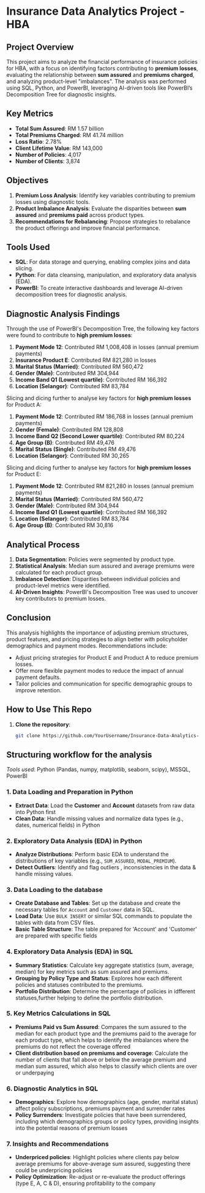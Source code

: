 # Insurance Data Analytics Project - HBA

## Project Overview

This project aims to analyze the financial performance of insurance policies for HBA, with a focus on identifying factors contributing to **premium losses**, evaluating the relationship between **sum assured** and **premiums charged**, and analyzing product-level "imbalances". The analysis was performed using SQL, Python, and PowerBI, leveraging AI-driven tools like PowerBI’s Decomposition Tree for diagnostic insights.

## Key Metrics

- **Total Sum Assured**: RM 1.57 billion
- **Total Premiums Charged**: RM 41.74 million
- **Loss Ratio**: 2.78%
- **Client Lifetime Value**: RM 143,000
- **Number of Policies**: 4,017
- **Number of Clients**: 3,874

## Objectives

1. **Premium Loss Analysis**: Identify key variables contributing to premium losses using diagnostic tools.
2. **Product Imbalance Analysis**: Evaluate the disparities between **sum assured** and **premiums paid** across product types.
3. **Recommendations for Rebalancing**: Propose strategies to rebalance the product offerings and improve financial performance.

## Tools Used

- **SQL**: For data storage and querying, enabling complex joins and data slicing.
- **Python**: For data cleansing, manipulation, and exploratory data analysis (EDA).
- **PowerBI**: To create interactive dashboards and leverage AI-driven decomposition trees for diagnostic analysis.

## Diagnostic Analysis Findings

Through the use of PowerBI's Decomposition Tree, the following key factors were found to contribute to **high premium losses**:

1. **Payment Mode 12**: Contributed RM 1,008,408 in losses (annual premium payments)
2. **Insurance Product E**: Contributed RM 821,280 in losses
3. **Marital Status (Married)**: Contributed RM 560,472
4. **Gender (Male)**: Contributed RM 304,944
5. **Income Band Q1 (Lowest quartile)**: Contributed RM 166,392
6. **Location (Selangor)**: Contributed RM 83,784

Slicing and dicing further to analyse key factors for **high premium losses** for Product A:

1. **Payment Mode 12**: Contributed RM 186,768 in losses (annual premium payments)
2. **Gender (Female)**: Contributed RM 128,808
3. **Income Band Q2 (Second Lower quartile)**: Contributed RM 80,224
4. **Age Group (B)**: Contributed RM 49,476
5. **Marital Status (Single)**: Contributed RM 49,476
6. **Location (Selangor)**: Contributed RM 30,265

Slicing and dicing further to analyse key factors for **high premium losses** for Product E:

1. **Payment Mode 12**: Contributed RM 821,280 in losses (annual premium payments)
2. **Marital Status (Married)**: Contributed RM 560,472
3. **Gender (Male)**: Contributed RM 304,944
4. **Income Band Q1 (Lowest quartile)**: Contributed RM 166,392
5. **Location (Selangor)**: Contributed RM 83,784
6. **Age Group (B)**: Contributed RM 30,816

## Analytical Process

1. **Data Segmentation**: Policies were segmented by product type.
2. **Statistical Analysis**: Median sum assured and average premiums were calculated for each product group.
3. **Imbalance Detection**: Disparities between individual policies and product-level metrics were identified.
4. **AI-Driven Insights**: PowerBI's Decomposition Tree was used to uncover key contributors to premium losses.

## Conclusion

This analysis highlights the importance of adjusting premium structures, product features, and pricing strategies to align better with policyholder demographics and payment modes. Recommendations include:

- Adjust pricing strategies for Product E and Product A to reduce premium losses.
- Offer more flexible payment modes to reduce the impact of annual payment defaults.
- Tailor policies and communication for specific demographic groups to improve retention.

## How to Use This Repo

1. **Clone the repository**:
   ```bash
   git clone https://github.com/YourUsername/Insurance-Data-Analytics-HBA.git
   
## Structuring workflow for the analysis

*Tools used*:  Python (Pandas, numpy, matplotlib, seaborn, scipy), MSSQL, PowerBI

### 1. Data Loading and Preparation in Python
- **Extract Data**: Load the **Customer** and **Account** datasets from raw data into Python first
- **Clean Data**: Handle missing values and normalize data types (e.g., dates, numerical fields) in Python

### 2. Exploratory Data Analysis (EDA) in Python
- **Analyze Distributions**: Perform basic EDA to understand the distributions of key variables (e.g., `SUM_ASSURED`, `MODAL_PREMIUM`).
- **Detect Outliers**: Identify and flag outliers , inconsistencies in the data & handle missing values.

### 3. Data Loading to the database
- **Create Database and Tables**: Set up the database and create the necessary tables for `Account` and `Customer` data in SQL.
- **Load Data**: Use `BULK INSERT` or similar SQL commands to populate the tables with data from CSV files.
- **Basic Table Structure**: The table prepared for 'Account' and 'Customer' are prepared with specific fields

### 4. Exploratory Data Analysis (EDA) in SQL
- **Summary Statistics**: Calculate key aggregate statistics (sum, average, median) for key metrics such as sum assured and premiums.
- **Grouping by Policy Type and Status**: Explores how each different policies and statuses contributed to the premiums.
- **Portfolio Distribution**: Determine the percentage of policies in idfferent statuses,further helping to define the portfolio distribution.

### 5. Key Metrics Calculations in SQL
- **Premiums Paid vs Sum Assured**: Compares the sum assured to the median for each product type and the premiums paid to the average for each product type, which helps to identify the imbalances where the premiums do not reflect the coverage offered
- **Client distribution based on premiums and coverage**: Calculate the number of clients that fall above or below the average premium and median sum assured, which also helps to classify which clients are over or underpaying

### 6. Diagnostic Analytics in SQL
- **Demographics**: Explore how demographics (age, gender, marital status) affect policy subscriptions, premiums payment and surrender rates
- **Policy Surrenders**: Investigate policies that have been surrendered, including which demographics groups or policy types, providing insights into the potential reasons of premium losses

### 7. Insights and Recommendations
- **Underpriced policies**: Highlight policies where clients pay below average premiums for above-average sum assured, suggesting there could be underpricing policies
- **Policy Optimization**: Re-adjust or re-evaluate the product offerings (type E, A, C & D), ensuring profitability to the company
